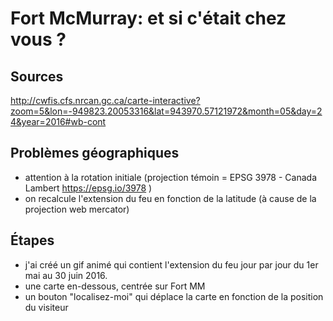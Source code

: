 # Fort McMurray: et si c'était chez vous ?

## Sources

http://cwfis.cfs.nrcan.gc.ca/carte-interactive?zoom=5&lon=-949823.20053316&lat=943970.57121972&month=05&day=24&year=2016#wb-cont

## Problèmes géographiques

- attention à la rotation initiale (projection témoin = EPSG 3978 - Canada Lambert https://epsg.io/3978 )
- on recalcule l'extension du feu en fonction de la latitude (à cause de la projection web mercator)

## Étapes

- j'ai créé un gif animé qui contient l'extension du feu jour par jour du 1er mai au 30 juin 2016.
- une carte en-dessous, centrée sur Fort MM
- un bouton "localisez-moi" qui déplace la carte en fonction de la position du visiteur
